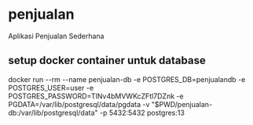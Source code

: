 # penjualan
Aplikasi Penjualan Sederhana

## setup docker container untuk database

docker run --rm --name penjualan-db -e POSTGRES_DB=penjualandb -e POSTGRES_USER=user -e POSTGRES_PASSWORD=TINv4bMVWKcZFtl7DZnk -e PGDATA=/var/lib/postgresql/data/pgdata -v "$PWD/penjualan-db:/var/lib/postgresql/data" -p 5432:5432 postgres:13